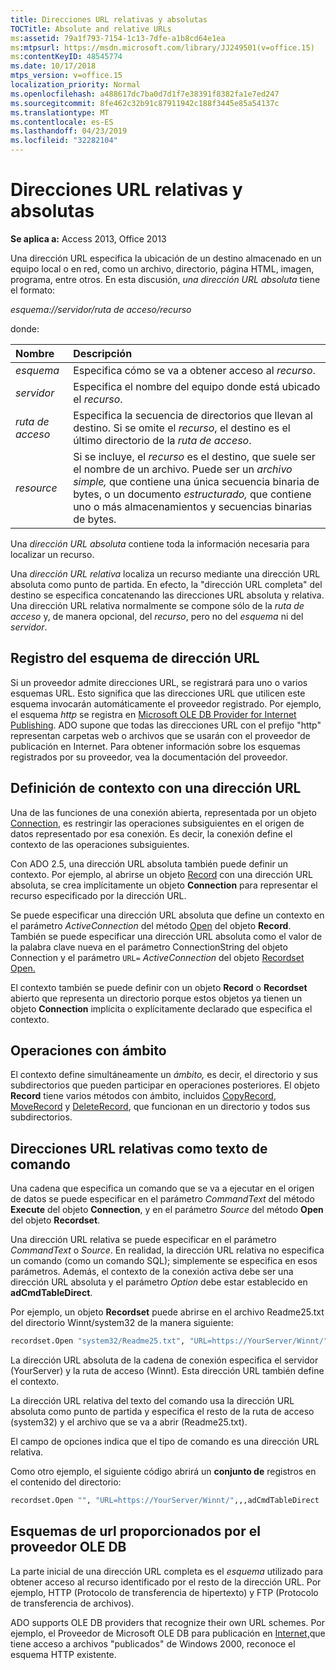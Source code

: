 ```yaml
---
title: Direcciones URL relativas y absolutas
TOCTitle: Absolute and relative URLs
ms:assetid: 79a1f793-7154-1c13-7dfe-a1b8cd64e1ea
ms:mtpsurl: https://msdn.microsoft.com/library/JJ249501(v=office.15)
ms:contentKeyID: 48545774
ms.date: 10/17/2018
mtps_version: v=office.15
localization_priority: Normal
ms.openlocfilehash: a488617dc7ba0d7d1f7e38391f8382fa1e7ed247
ms.sourcegitcommit: 8fe462c32b91c87911942c188f3445e85a54137c
ms.translationtype: MT
ms.contentlocale: es-ES
ms.lasthandoff: 04/23/2019
ms.locfileid: "32282104"
---
```

# <a name="absolute-and-relative-urls"></a>Direcciones URL relativas y absolutas

**Se aplica a:** Access 2013, Office 2013    

Una dirección URL especifica la ubicación de un destino almacenado en un equipo local o en red, como un archivo, directorio, página HTML, imagen, programa, entre otros. En esta discusión, *una dirección URL absoluta* tiene el formato:

*esquema://servidor/ruta de acceso/recurso*

donde:

|Nombre |Descripción|
|:----|:----------|
|*esquema*|Especifica cómo se va a obtener acceso al *recurso*.|
|*servidor*|Especifica el nombre del equipo donde está ubicado el *recurso*.|
|*ruta de acceso*|Especifica la secuencia de directorios que llevan al destino. Si se omite el *recurso*, el destino es el último directorio de la *ruta de acceso*.|
|*resource*|Si se incluye, el *recurso* es el destino, que suele ser el nombre de un archivo. Puede ser un *archivo simple,* que contiene una única secuencia binaria de bytes, o un documento *estructurado,* que contiene uno o más almacenamientos y secuencias binarias de bytes.|

Una *dirección URL absoluta* contiene toda la información necesaria para localizar un recurso.

Una *dirección URL relativa* localiza un recurso mediante una dirección URL absoluta como punto de partida. En efecto, la "dirección URL completa" del destino se especifica concatenando las direcciones URL absoluta y relativa. Una dirección URL relativa normalmente se compone sólo de la *ruta de acceso* y, de manera opcional, del *recurso*, pero no del *esquema* ni del *servidor*.

## <a name="url-scheme-registration"></a>Registro del esquema de dirección URL

Si un proveedor admite direcciones URL, se registrará para uno o varios esquemas URL. Esto significa que las direcciones URL que utilicen este esquema invocarán automáticamente el proveedor registrado. Por ejemplo, el esquema *http* se registra en [Microsoft OLE DB Provider for Internet Publishing](microsoft-ole-db-provider-for-internet-publishing.md). ADO supone que todas las direcciones URL con el prefijo "http" representan carpetas web o archivos que se usarán con el proveedor de publicación en Internet. Para obtener información sobre los esquemas registrados por su proveedor, vea la documentación del proveedor.

## <a name="defining-context-with-a-url"></a>Definición de contexto con una dirección URL

Una de las funciones de una conexión abierta, representada por un objeto [Connection](connection-object-ado.md), es restringir las operaciones subsiguientes en el origen de datos representado por esa conexión. Es decir, la conexión define el contexto de las operaciones subsiguientes.

Con ADO 2.5, una dirección URL absoluta también puede definir un contexto. Por ejemplo, al abrirse un objeto [Record](record-object-ado.md) con una dirección URL absoluta, se crea implícitamente un objeto **Connection** para representar el recurso especificado por la dirección URL.

Se puede especificar una dirección URL absoluta que define un contexto en el parámetro *ActiveConnection* del método [Open](open-method-ado-record.md) del objeto **Record**. También se puede especificar una dirección URL absoluta como el valor de la palabra clave nueva en el parámetro ConnectionString del objeto Connection y el parámetro `URL=` [](open-method-ado-connection.md)  *ActiveConnection* del objeto [Recordset](recordset-object-ado.md) [Open.](open-method-ado-recordset.md) 

El contexto también se puede definir con un objeto **Record** o **Recordset** abierto que representa un directorio porque estos objetos ya tienen un objeto **Connection** implícita o explícitamente declarado que especifica el contexto.

## <a name="scoped-operations"></a>Operaciones con ámbito

El contexto define simultáneamente un *ámbito,* es decir, el directorio y sus subdirectorios que pueden participar en operaciones posteriores. El objeto **Record** tiene varios métodos con ámbito, incluidos [CopyRecord](copyrecord-method-ado.md), [MoveRecord](moverecord-method-ado.md) y [DeleteRecord](deleterecord-method-ado.md), que funcionan en un directorio y todos sus subdirectorios.

## <a name="relative-urls-as-command-text"></a>Direcciones URL relativas como texto de comando

Una cadena que especifica un comando que se va a ejecutar en el origen de datos se puede especificar en el parámetro *CommandText* del método **Execute** del objeto **Connection**, y en el parámetro *Source* del método **Open** del objeto **Recordset**.

Una dirección URL relativa se puede especificar en el parámetro *CommandText* o *Source*. En realidad, la dirección URL relativa no especifica un comando (como un comando SQL); simplemente se especifica en esos parámetros. Además, el contexto de la conexión activa debe ser una dirección URL absoluta y el parámetro *Option* debe estar establecido en **adCmdTableDirect**.

Por ejemplo, un objeto **Recordset** puede abrirse en el archivo Readme25.txt del directorio Winnt/system32 de la manera siguiente:

```vb
recordset.Open "system32/Readme25.txt", "URL=https://YourServer/Winnt/",,,adCmdTableDirect 
```

La dirección URL absoluta de la cadena de conexión especifica el servidor (YourServer) y la ruta de acceso (Winnt). Esta dirección URL también define el contexto.

La dirección URL relativa del texto del comando usa la dirección URL absoluta como punto de partida y especifica el resto de la ruta de acceso (system32) y el archivo que se va a abrir (Readme25.txt).

El campo de opciones indica que el tipo de comando es una dirección URL relativa.

Como otro ejemplo, el siguiente código abrirá un **conjunto de** registros en el contenido del directorio:

```vb
recordset.Open "", "URL=https://YourServer/Winnt/",,,adCmdTableDirect 
```

## <a name="ole-db-provider-supplied-url-schemes"></a>Esquemas de url proporcionados por el proveedor OLE DB

La parte inicial de una dirección URL completa es el *esquema* utilizado para obtener acceso al recurso identificado por el resto de la dirección URL. Por ejemplo, HTTP (Protocolo de transferencia de hipertexto) y FTP (Protocolo de transferencia de archivos).

ADO supports OLE DB providers that recognize their own URL schemes. Por ejemplo, el Proveedor de Microsoft OLE DB para publicación en [Internet,](microsoft-ole-db-provider-for-internet-publishing.md)que tiene acceso a archivos "publicados" de Windows 2000, reconoce el esquema HTTP existente.

